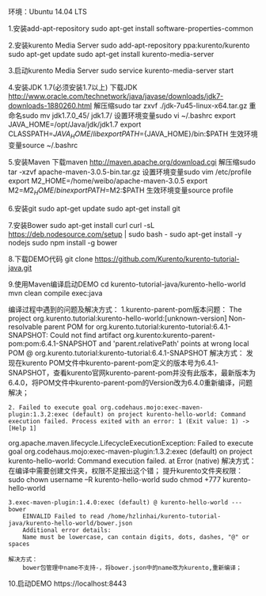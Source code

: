 环境：Ubuntu 14.04 LTS

1.安装add-apt-repository
	sudo apt-get install software-properties-common
 
2.安装kurento Media Server
	sudo add-apt-repository ppa:kurento/kurento
	sudo apt-get update
	sudo apt-get install kurento-media-server
	
3.启动kurento Media Server
	sudo service kurento-media-server start
	
4.安装JDK 1.7(必须安装1.7以上)
	下载JDK http://www.oracle.com/technetwork/java/javase/downloads/jdk7-downloads-1880260.html
	解压缩sudo tar zxvf ./jdk-7u45-linux-x64.tar.gz
	重命名sudo mv jdk1.7.0_45/ jdk1.7/
	设置环境变量sudo vi ~/.bashrc
		export JAVA_HOME=/opt/Java/jdk/jdk1.7
		export CLASSPATH=${JAVA_HOME}/lib
		export PATH=${JAVA_HOME}/bin:$PATH
	生效环境变量source ~/.bashrc
	
5.安装Maven 
	下载maven http://maven.apache.org/download.cgi 
	解压缩sudo tar -xzvf apache-maven-3.0.5-bin.tar.gz
	设置环境变量sudo vim /etc/profile
		export M2_HOME=/home/weibo/apache-maven-3.0.5
		export M2=$M2_HOME/bin
		export PATH=$M2:$PATH
	生效环境变量source profile
	
6.安装git
	sudo apt-get update
	sudo apt-get install git
	
7.安装Bower
	sudo apt-get install curl
	curl -sL https://deb.nodesource.com/setup | sudo bash -
	sudo apt-get install -y nodejs
	sudo npm install -g bower
	
8.下载DEMO代码
	git clone https://github.com/Kurento/kurento-tutorial-java.git
	
9.使用Maven编译启动DEMO
	cd kurento-tutorial-java/kurento-hello-world
	mvn clean compile exec:java
	
编译过程中遇到的问题及解决方式：
	 1.kurento-parent-pom版本问题：
		 The project org.kurento.tutorial:kurento-hello-world:[unknown-version]
		 Non-resolvable parent POM for org.kurento.tutorial:kurento-tutorial:6.4.1-SNAPSHOT: 
		 Could not find artifact org.kurento:kurento-parent-pom:pom:6.4.1-SNAPSHOT and 'parent.relativePath' points at wrong local POM @ org.kurento.tutorial:kurento-tutorial:6.4.1-SNAPSHOT
	 解决方式：
		发现在kurento POM文件中kurento-parent-pom定义的版本号为6.4.1-SNAPSHOT，查看kurento官网kurento-parent-pom并没有此版本，最新版本为6.4.0，将POM文件中kurento-parent-pom的Version改为6.4.0重新编译，问题解决；
	
	2. Failed to execute goal org.codehaus.mojo:exec-maven-plugin:1.3.2:exec (default) on project kurento-hello-world: Command execution failed. Process exited with an error: 1 (Exit value: 1) -> [Help 1]
org.apache.maven.lifecycle.LifecycleExecutionException: Failed to execute goal org.codehaus.mojo:exec-maven-plugin:1.3.2:exec (default) on project kurento-hello-world: Command execution failed. at Error (native)
	解决方式：
		在编译中需要创建文件夹，权限不足报出这个错；
		提升kurento文件夹权限：
		sudo chown username –R kurento-hello-world 
		sudo chmod +777 kurento-hello-world
		
	3.exec-maven-plugin:1.4.0:exec (default) @ kurento-hello-world ---bower                         
		EINVALID Failed to read /home/hzlinhai/kurento-tutorial-java/kurento-hello-world/bower.json
		Additional error details:
		Name must be lowercase, can contain digits, dots, dashes, "@" or spaces
		
	解决方式：
		bower包管理中name不支持-，将bower.json中的name改为kurento,重新编译；
		
10.启动DEMO
		https://localhost:8443